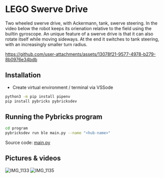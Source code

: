 # LEGO Swerve Drive

Two wheeled swerve drive, with Ackermann, tank, swerve steering. In the video below the robot keeps its orienation relative to the field using the builtin gyroscope. An unique feature of a swerve drive is that it can also rotate itself while moving sideways. At the end it switches to tank steering, with an increasingly smaller turn radius.

https://github.com/user-attachments/assets/13078f21-9577-4978-b279-8b0976e34bdb



## Installation

- Create virtual environment / terminal via VSSode

```bash
python3 -m pip install pipenv
pip install pybricks pybricksdev
```

## Running the Pybricks program

```bash
cd program
pybricksdev run ble main.py --name "<hub-name>"
```

Source code: [main.py](program/main.py)

## Pictures & videos

![IMG_1133](https://github.com/user-attachments/assets/d00dd288-5f98-4d04-8b73-6e5fbc33f37f)
![IMG_1135](https://github.com/user-attachments/assets/3798a1e4-51b4-4688-8976-9240bdd6fdb0)


